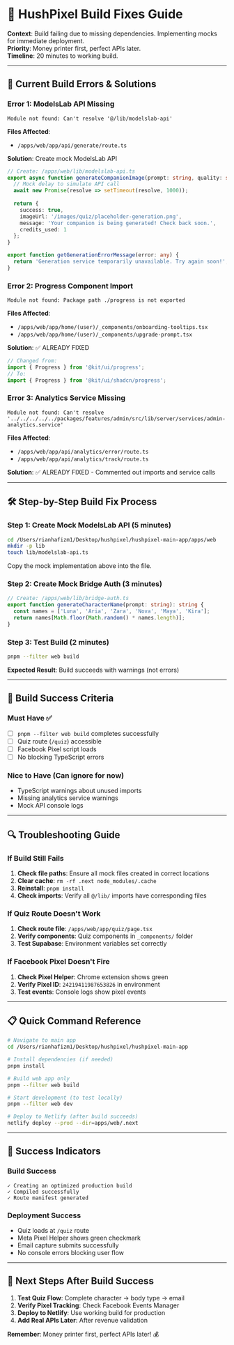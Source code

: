 # 🔧 HushPixel Build Fixes Guide

**Context**: Build failing due to missing dependencies. Implementing mocks for immediate deployment.  
**Priority**: Money printer first, perfect APIs later.  
**Timeline**: 20 minutes to working build.  

---

## 🚨 **Current Build Errors & Solutions**

### **Error 1: ModelsLab API Missing**
```
Module not found: Can't resolve '@/lib/modelslab-api'
```

**Files Affected**:
- `/apps/web/app/api/generate/route.ts`

**Solution**: Create mock ModelsLab API
```typescript
// Create: /apps/web/lib/modelslab-api.ts
export async function generateCompanionImage(prompt: string, quality: string) {
  // Mock delay to simulate API call
  await new Promise(resolve => setTimeout(resolve, 1000));
  
  return {
    success: true,
    imageUrl: '/images/quiz/placeholder-generation.png',
    message: 'Your companion is being generated! Check back soon.',
    credits_used: 1
  };
}

export function getGenerationErrorMessage(error: any) {
  return 'Generation service temporarily unavailable. Try again soon!';
}
```

### **Error 2: Progress Component Import**
```
Module not found: Package path ./progress is not exported
```

**Files Affected**:
- `/apps/web/app/home/(user)/_components/onboarding-tooltips.tsx`
- `/apps/web/app/home/(user)/_components/upgrade-prompt.tsx`

**Solution**: ✅ ALREADY FIXED
```typescript
// Changed from:
import { Progress } from '@kit/ui/progress';
// To:
import { Progress } from '@kit/ui/shadcn/progress';
```

### **Error 3: Analytics Service Missing**
```
Module not found: Can't resolve '../../../../../packages/features/admin/src/lib/server/services/admin-analytics.service'
```

**Files Affected**:
- `/apps/web/app/api/analytics/error/route.ts`
- `/apps/web/app/api/analytics/track/route.ts`

**Solution**: ✅ ALREADY FIXED - Commented out imports and service calls

---

## 🛠️ **Step-by-Step Build Fix Process**

### **Step 1: Create Mock ModelsLab API** (5 minutes)
```bash
cd /Users/rianhafizm1/Desktop/hushpixel/hushpixel-main-app/apps/web
mkdir -p lib
touch lib/modelslab-api.ts
```

Copy the mock implementation above into the file.

### **Step 2: Create Mock Bridge Auth** (3 minutes)
```typescript
// Create: /apps/web/lib/bridge-auth.ts
export function generateCharacterName(prompt: string): string {
  const names = ['Luna', 'Aria', 'Zara', 'Nova', 'Maya', 'Kira'];
  return names[Math.floor(Math.random() * names.length)];
}
```

### **Step 3: Test Build** (2 minutes)
```bash
pnpm --filter web build
```

**Expected Result**: Build succeeds with warnings (not errors)

---

## 🎯 **Build Success Criteria**

### **Must Have** ✅
- [ ] `pnpm --filter web build` completes successfully
- [ ] Quiz route (`/quiz`) accessible
- [ ] Facebook Pixel script loads
- [ ] No blocking TypeScript errors

### **Nice to Have** (Can ignore for now)
- TypeScript warnings about unused imports
- Missing analytics service warnings
- Mock API console logs

---

## 🔍 **Troubleshooting Guide**

### **If Build Still Fails**
1. **Check file paths**: Ensure all mock files created in correct locations
2. **Clear cache**: `rm -rf .next node_modules/.cache`
3. **Reinstall**: `pnpm install`
4. **Check imports**: Verify all `@/lib/` imports have corresponding files

### **If Quiz Route Doesn't Work**
1. **Check route file**: `/apps/web/app/quiz/page.tsx`
2. **Verify components**: Quiz components in `_components/` folder
3. **Test Supabase**: Environment variables set correctly

### **If Facebook Pixel Doesn't Fire**
1. **Check Pixel Helper**: Chrome extension shows green
2. **Verify Pixel ID**: `24219411987653826` in environment
3. **Test events**: Console logs show pixel events

---

## 📋 **Quick Command Reference**

```bash
# Navigate to main app
cd /Users/rianhafizm1/Desktop/hushpixel/hushpixel-main-app

# Install dependencies (if needed)
pnpm install

# Build web app only
pnpm --filter web build

# Start development (to test locally)
pnpm --filter web dev

# Deploy to Netlify (after build succeeds)
netlify deploy --prod --dir=apps/web/.next
```

---

## 🎉 **Success Indicators**

### **Build Success**
```
✓ Creating an optimized production build
✓ Compiled successfully
✓ Route manifest generated
```

### **Deployment Success**  
- Quiz loads at `/quiz` route
- Meta Pixel Helper shows green checkmark
- Email capture submits successfully
- No console errors blocking user flow

---

## 📝 **Next Steps After Build Success**

1. **Test Quiz Flow**: Complete character → body type → email
2. **Verify Pixel Tracking**: Check Facebook Events Manager
3. **Deploy to Netlify**: Use working build for production
4. **Add Real APIs Later**: After revenue validation

**Remember**: Money printer first, perfect APIs later! 💰